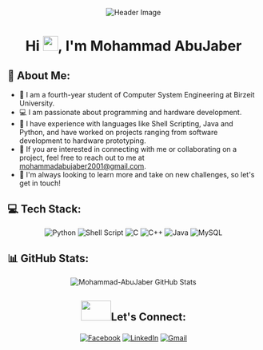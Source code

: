 <p align="center">
    <img src="https://capsule-render.vercel.app/api?type=waving&color=gradient&height=280&section=header&text=Hi%20There%20%F0%9F%91%8B&fontSize=90" alt="Header Image" />
</p>

<h1 align="center">Hi <img src="https://raw.githubusercontent.com/MartinHeinz/MartinHeinz/master/wave.gif" width="30px">, I'm Mohammad AbuJaber</h1>

## 💫 About Me:
- 💼 I am a fourth-year student of Computer System Engineering at Birzeit University.
- 💻 I am passionate about programming and hardware development.
- 🎯 I have experience with languages like Shell Scripting, Java and Python, and have worked on projects ranging from software development to hardware prototyping.
- 📧 If you are interested in connecting with me or collaborating on a project, feel free to reach out to me at mohammadabujaber2001@gmail.com.
- 🌟 I'm always looking to learn more and take on new challenges, so let's get in touch!


## 💻 Tech Stack:

<p align="center">
    <img src="https://img.shields.io/badge/python-3670A0?style=for-the-badge&logo=python&logoColor=ffdd54" alt="Python">
    <img src="https://img.shields.io/badge/shell_script-%23121011.svg?style=for-the-badge&logo=gnu-bash&logoColor=white" alt="Shell Script">
    <img src="https://img.shields.io/badge/c-%2300599C.svg?style=for-the-badge&logo=c&logoColor=white" alt="C">
    <img src="https://img.shields.io/badge/c++-%2300599C.svg?style=for-the-badge&logo=c%2B%2B&logoColor=white" alt="C++">
    <img src="https://img.shields.io/badge/java-%23ED8B00.svg?style=for-the-badge&logo=java&logoColor=white" alt="Java">
    <img src="https://img.shields.io/badge/mysql-%2300f.svg?style=for-the-badge&logo=mysql&logoColor=white" alt="MySQL">
</p>


## 📊 GitHub Stats:

<p align="center">
    <img src="https://github-readme-stats.vercel.app/api/top-langs/?username=Mohammad-AbuJaber&theme=react&hide_border=true&include_all_commits=true&count_private=true&layout=compact" alt="Mohammad-AbuJaber GitHub Stats" />
</p>



## <p align="center"><img src="https://raw.githubusercontent.com/ShahriarShafin/ShahriarShafin/main/Assets/handshake.gif" width="60" height="40">Let's Connect:</p> 

<p align="center">
    <a href="https://www.facebook.com/mohammad.abujaber.501"><img src="https://img.shields.io/badge/Facebook-%231877F2.svg?logo=Facebook&logoColor=white" alt="Facebook"></a>
    <a href="https://www.linkedin.com/in/mohammad-abujaber/"><img src="https://img.shields.io/badge/LinkedIn-%230077B5.svg?logo=linkedin&logoColor=white" alt="LinkedIn"></a>
    <a href="mailto:mohammadabujaber2001@gmail.com"><img src="https://img.shields.io/badge/Gmail-D14836?logo=gmail&logoColor=white" alt="Gmail"></a>
</p> 






<!-- <p align="center"> <img src="https://komarev.com/ghpvc/?username=mohammad-abujaber&label=Profile%20views&color=0e75b6&style=plastic" alt="mohammad-abujaber" /> </p>
 -->
